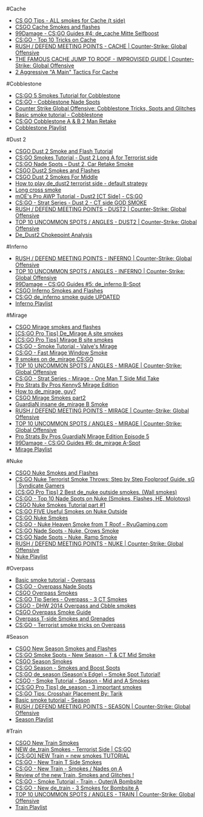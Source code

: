 #Cache
* [CS GO Tips - ALL smokes for Cache (t side)](https://www.youtube.com/watch?v=206gn9xTbDg)
* [CSGO Cache Smokes and flashes](https://www.youtube.com/watch?v=fEng5wMfg_E)
* [99Damage - CS:GO Guides #4: de_cache Mitte Selfboost](https://www.youtube.com/watch?v=cXdho1KtEl8&list=WL&index=7)
* [CS:GO - Top 10 Tricks on Cache](https://www.youtube.com/watch?v=V7Y9GJDuskc)
* [RUSH / DEFEND MEETING POINTS - CACHE | Counter-Strike: Global Offensive](https://www.youtube.com/watch?v=bCzEeCR7kko&index=40&list=WL)
* [THE FAMOUS CACHE JUMP TO ROOF - IMPROVISED GUIDE | Counter-Strike: Global Offensive](https://www.youtube.com/watch?v=0G2RhXcwxzc&index=15&list=WL)
* [2 Aggressive "A Main" Tactics For Cache](https://www.youtube.com/watch?v=Owfuf13b8zc&index=10&list=WL)

#Cobblestone
* [CS:GO 5 Smokes Tutorial for Cobblestone](https://www.youtube.com/watch?v=x74DDF5O1bk)
* [CS:GO - Cobblestone Nade Spots](https://www.youtube.com/watch?v=91DFCYPm2Ek)
* [Counter Strike Global Offensive: Cobblestone Tricks, Spots and Glitches](https://www.youtube.com/watch?v=AknFr5Mqy0I)
* [Basic smoke tutorial - Cobblestone](https://www.youtube.com/watch?v=XfMeD6_acOI)
* [CS:GO Cobblestone A & B 2 Man Retake](https://www.youtube.com/watch?v=7s7c0aZU4a4)
* [Cobblestone Playlist](https://www.youtube.com/playlist?list=PLV5ReMgPeRoZlTts93GJuOVrBJTpgLMGP)

#Dust 2
* [CSGO Dust 2 Smoke and Flash Tutorial](https://www.youtube.com/watch?v=O4bZmOnCtc8)
* [CS:GO Smokes Tutorial - Dust 2 Long A for Terrorist side](https://www.youtube.com/watch?v=wOnLBApdX8g)
* [CS:GO Nade Spots - Dust 2, Car Retake Smoke](https://www.youtube.com/watch?v=BCNZmINOuD0)
* [CSGO Dust2 Smokes and Flashes](https://www.youtube.com/watch?v=_wiZyCTfThY)
* [CSGO Dust 2 Smokes For Middle](https://www.youtube.com/watch?v=-QFc13bKiU4)
* [How to play de_dust2 terrorist side - default strategy](https://www.youtube.com/watch?v=j8qHbFkzkOU&list=WL)
* [Long cross smoke](http://gfycat.com/RingedHonestIggypops)
* [mOE's Pro AWP Tutorial - Dust2 [CT Side] - CS:GO](https://www.youtube.com/watch?v=SDhHbYEI5NE)
* [CS:GO - Strat Series - Dust 2 - CT side GOD SMOKE](https://www.youtube.com/watch?v=ceQ_ZCZdO6U)
* [RUSH / DEFEND MEETING POINTS - DUST2 | Counter-Strike: Global Offensive](https://www.youtube.com/watch?v=xKrSfg6BMgw&index=45&list=WL)
* [TOP 10 UNCOMMON SPOTS / ANGLES - DUST2 | Counter-Strike: Global Offensive](https://www.youtube.com/watch?v=Ltqi74a6qkw&index=19&list=WL)
* [De_Dust2 Chokepoint Analysis](https://www.youtube.com/watch?v=MGG7ExSWFnQ&index=12&list=WL)

#Inferno
* [RUSH / DEFEND MEETING POINTS - INFERNO | Counter-Strike: Global Offensive](https://www.youtube.com/watch?v=LmvWERhfLZY&index=44&list=WL)
* [TOP 10 UNCOMMON SPOTS / ANGLES - INFERNO | Counter-Strike: Global Offensive](https://www.youtube.com/watch?v=1H9tsP2LTWo&index=18&list=WL)
* [99Damage - CS:GO Guides #5: de_inferno B-Spot](https://www.youtube.com/watch?v=j7UYbKx9i7w&index=9&list=WL)
* [CSGO Inferno Smokes and Flashes](https://www.youtube.com/watch?v=ZfFd65ASnoc)
* [CS:GO de_inferno smoke guide UPDATED](https://www.youtube.com/watch?v=3wZ7JYGU04M)
* [Inferno Playlist](https://www.youtube.com/playlist?list=PLV5ReMgPeRobM71i-3JD8qDpC-0JnrmQr)

#Mirage
* [CSGO Mirage smokes and flashes](https://www.youtube.com/watch?v=k_8nGOWx9ws)
* [\[CS:GO Pro Tips\] De_Mirage A site smokes](https://www.youtube.com/watch?v=j3O_4wtCKCM)
* [\[CS:GO Pro Tips\] Mirage B site smokes](https://www.youtube.com/watch?v=mqqOFSy8yiQ)
* [CS:GO - Smoke Tutorial - Valve's Mirage](https://www.youtube.com/watch?v=OHnwxnGP_jM)
* [CS:GO - Fast Mirage Window Smoke](https://www.youtube.com/watch?v=lB-LxA58c6A)
* [9 smokes on de_mirage CS:GO](https://www.youtube.com/watch?v=bQIBsUtdOos)
* [TOP 10 UNCOMMON SPOTS / ANGLES - MIRAGE | Counter-Strike: Global Offensive](https://www.youtube.com/watch?v=YE6SAzpSt6w)
* [CS:GO - Strat Series - Mirage - One Man T Side Mid Take](https://www.youtube.com/watch?v=mcpPyGl_5fw)
* [Pro Strats By Pros KennyS Mirage Edition](https://www.youtube.com/watch?v=dUhbzwlIvGw)
* [How to de_mirage, guy?](https://www.youtube.com/watch?v=o3SPO4jJoQ4)
* [CSGO Mirage Smokes part2](https://www.youtube.com/watch?v=NnNV4WqZgsU)
* [GuardiaN insane de_mirage B Smoke](https://www.youtube.com/watch?v=UJm69iaXeag)
* [RUSH / DEFEND MEETING POINTS - MIRAGE | Counter-Strike: Global Offensive](https://www.youtube.com/watch?v=-VvtB4h0rO8&index=42&list=WL)
* [TOP 10 UNCOMMON SPOTS / ANGLES - MIRAGE | Counter-Strike: Global Offensive](https://www.youtube.com/watch?v=YE6SAzpSt6w&index=16&list=WL)
* [Pro Strats By Pros GuardiaN Mirage Edition Episode 5](https://www.youtube.com/watch?v=9p4ci5FsAfM&index=11&list=WL)
* [99Damage - CS:GO Guides #6: de_mirage A-Spot](https://www.youtube.com/watch?v=lgFCVuOS6Fg)
* [Mirage Playlist](https://www.youtube.com/playlist?list=PLV5ReMgPeRoYDrzcUDQJdGQFNVzd_XqHi)

#Nuke
* [CSGO Nuke Smokes and Flashes](https://www.youtube.com/watch?v=OG0iKX8PwO4)
* [CS:GO Nuke Terrorist Smoke Throws: Step by Step Foolproof Guide. sG | Syndicate Gamers](https://www.youtube.com/watch?v=MR8hOwg7qMc)
* [[CS:GO Pro Tips] 2 Best de_nuke outside smokes. (Wall smokes)](https://www.youtube.com/watch?v=Vn4bGtgqOEA)
* [CS:GO - Top 10 Nade Spots on Nuke (Smokes, Flashes, HE, Molotovs)](https://www.youtube.com/watch?v=BXcdaIjCeRA)
* [CSGO Nuke Smokes Tutorial part #1](https://www.youtube.com/watch?v=ZY0OhSKNsIM)
* [CS:GO FIVE Useful Smokes on Nuke Outside](https://www.youtube.com/watch?v=5cwlwy0dwQA)
* [CS:GO Nuke Smokes](https://www.youtube.com/watch?v=2Ewt4wS2YB4)
* [CS:GO - Nuke Heaven Smoke from T Roof - RyuGaming.com](https://www.youtube.com/watch?v=7oZnflteuZo)
* [CS:GO Nade Spots - Nuke, Crows Smoke](https://www.youtube.com/watch?v=D3qHHQfLvCs)
* [CS:GO Nade Spots - Nuke, Ramp Smoke](https://www.youtube.com/watch?v=hxWLAMR-6rk)
* [RUSH / DEFEND MEETING POINTS - NUKE | Counter-Strike: Global Offensive](https://www.youtube.com/watch?v=cW3dSkbcbfM&index=43&list=WL)
* [Nuke Playlist](https://www.youtube.com/playlist?list=PLV5ReMgPeRoaus2bsby4bzR4t162_jAJg)

#Overpass
* [Basic smoke tutorial - Overpass](https://www.youtube.com/watch?v=PYjQR5UTLys)
* [CS:GO - Overpass Nade Spots](https://www.youtube.com/watch?v=jAIE7ppEo4I)
* [CSGO Overpass Smokes](https://www.youtube.com/watch?v=oNBIt3IlwAI)
* [CS:GO Tip Series - Overpass - 3 CT Smokes](https://www.youtube.com/watch?v=tSBLCkkbJ-Q)
* [CSGO - DHW 2014 Overpass and Cbble smokes](https://www.youtube.com/watch?v=b9PsQ6rX838)
* [CSGO Overpass Smoke Guide](https://www.youtube.com/watch?v=gNmPPSNQ1dA)
* [Overpass T-side Smokes and Grenades](https://www.youtube.com/watch?v=k0VJrhKveLc)
* [CS:GO - Terrorist smoke tricks on Overpass](https://www.youtube.com/watch?v=APLofKzHzWw)

#Season
* [CSGO New Season Smokes and Flashes](https://www.youtube.com/watch?v=2KoS8qBeEDI)
* [CS:GO Smoke Spots - New Season - T & CT Mid Smoke](https://www.youtube.com/watch?v=5thBAlyc91o)
* [CSGO Season Smokes](https://www.youtube.com/watch?v=Pia-59snxpM)
* [CS:GO Season - Smokes and Boost Spots](https://www.youtube.com/watch?v=1wMwkTH3zEQ)
* [CS:GO de_season (Season's Edge) - Smoke Spot Tutorial!](https://www.youtube.com/watch?v=bQPgyEbpA_k)
* [CSGO - Smoke Tutorial - Season - Mid and A Smokes](https://www.youtube.com/watch?v=YqZU03hL8Rg)
* [\[CS:GO Pro Tips\] de_season - 3 important smokes](https://www.youtube.com/watch?v=kOhM1dowIkQ)
* [CS:GO Tips: Crosshair Placement By: Tarik](https://www.youtube.com/watch?v=5LA6t4Fwb8Y)
* [Basic smoke tutorial - Season](https://www.youtube.com/watch?v=7ktox1lTiKg)
* [RUSH / DEFEND MEETING POINTS - SEASON | Counter-Strike: Global Offensive](https://www.youtube.com/watch?v=OxxrboU1vHM&index=39&list=WL)
* [Season Playlist](https://www.youtube.com/playlist?list=PLV5ReMgPeRoajhYs8ftABI14de7uWvpuF)

#Train
* [CSGO New Train Smokes](https://www.youtube.com/watch?v=rBQEUdGiEYI)
* [NEW de_train Smokes - Terrorist Side | CS:GO](https://www.youtube.com/watch?v=MVEbOJQJYFU)
* [\[CS:GO\] NEW Train = new smokes TUTORIAL](https://www.youtube.com/watch?v=6qrvoqiRilc)
* [CS:GO - New Train T Side Smokes](https://www.youtube.com/watch?v=hx0OAq0Pej0)
* [CS:GO - New Train - Smokes / Nades on A](https://www.youtube.com/watch?v=GFENCQZtkLM)
* [Review of the new Train, Smokes and Glitches !](https://www.youtube.com/watch?v=ZRW6QyhgerI)
* [CS:GO - Smoke Tutorial - Train - Outer/A Bombsite](https://www.youtube.com/watch?v=0BA2b2LLQIA)
* [CS:GO - New de_train - 3 Smokes for Bombsite A](https://www.youtube.com/watch?v=7bSuw4JIVa4)
* [TOP 10 UNCOMMON SPOTS / ANGLES - TRAIN | Counter-Strike: Global Offensive](https://www.youtube.com/watch?v=ZXk3RRIrqfI)
* [Train Playlist](https://www.youtube.com/playlist?list=PLV5ReMgPeRoYASSKkn8OAb3uA_O-tmqJC)
